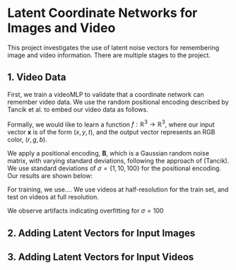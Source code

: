 # Latent Coordinate Networks for Images and Video

This project investigates the use of latent noise vectors for remembering image and video information. There are multiple stages to the project.

## 1. Video Data
First, we train a videoMLP to validate that a coordinate network can remember video data. We use the random positional encoding described by Tancik et al. to embed our video data as follows. 

Formally, we would like to learn a function $f: \mathbb{R}^3 \rightarrow \mathbb{R}^3$, where our input vector $\mathbf{x}$ is of the form $(x, y, t)$, and the output vector represents an RGB color, $(r, g, b)$. 

We apply a positional encoding, $\mathbf{B}$, which is a Gaussian random noise matrix, with varying standard deviations, following the approach of (Tancik). We use standard deviations of $\sigma = \{1, 10, 100\}$ for the positional encoding. Our results are shown below:


For training, we use.... We use videos at half-resolution for the train set, and test on videos at full resolution. 

We observe artifacts indicating overfitting for $\sigma = 100$

## 2. Adding Latent Vectors for Input Images

## 3. Adding Latent Vectors for Input Videos

